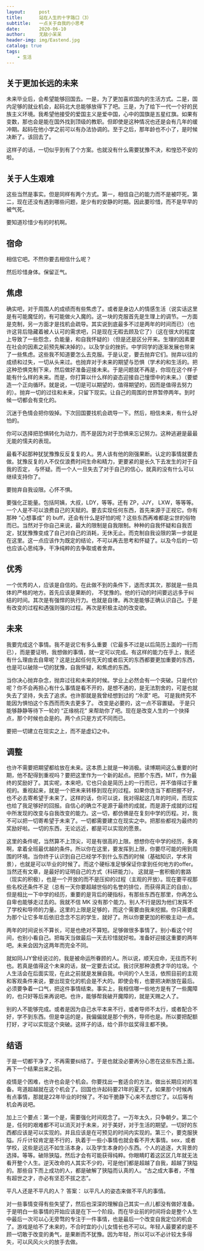 ```yaml
---
layout:     post
title:      站在人生的十字路口（3）
subtitle:   一点关于自我的小思考
date:       2020-06-10
author:     无敌小呆呆
header-img: img/Eastend.jpg
catalog: true
tags:
    - 生活
---
```


## 关于更加长远的未来

未来毕业后，会希望能够回国去。一是，为了更加喜欢国内的生活方式。二是，国内足够的就业机会，起码北大总能够放得下了吧。三是，为了给下一代一个好的民族主义环境。我希望他接受的爱国主义是爱中国，心中的国旗是五星红旗。如果有变数，那也会是能在国外找到顶级的教职。但即使是这种情况也还是会有几年的缓冲期。起码在他小学之前可以有办法协调的。至于之后，那年龄也不小了，是时候决断了。该回去了。

这样子的话，一切似乎到有了个方案。也就没有什么需要犹豫不决，和惶恐不安的啦。

## 关于人生艰难

这些当然是事实。但是同样有两个方式。第一，相信自己的能力而不是被吓死。第二，现在还没有遇到哪些问题，是少有的安静的时期。因此要珍惜，而不是早早的被气死。

要知道珍惜少有的时机啊。

## 宿命

相信它吧。不然你要去相信什么呢？

然后珍惜身体。保留正气。

## 焦虑

确实吧，对于周围人的成绩而有些焦虑了。或者是身边人的情感生活（说实话这里是有可能魔怔的，有可能做火入魔的。这一块的克服首先是生理上的调节。一方面是克制，另一方面才是找机会疏导。其实说到底最多不过是两年的时间而已）（也许这背后隐藏着被人认可的需求吧，只是现在无暇去顾及它了）（这在很大的程度上导致了一些怨念，负能量，和自我怀疑的）（但是还是区分开来。生理的因素要在社会的因素之前预先解决掉的）。以及学业的挫折。中学同学的逐渐发展也带来了一些焦虑。这些我不知道要怎么去克服。于是认定，要去抛弃它们。抛弃以往的成绩和过失，一切从头来过。也抛弃对于未来的期望与恐惧（学术的和生活的。把这种恐惧克制下来，然后做好准备迎接未来。于是问题就不再是，你现在这个样子能有什么样的未来。而是，你打算以什么样的姿态迎接自己憧憬中的未来。）（要塑造一个正向循环。就是说，一切是可以期望的，值得期望的，因而是值得去努力的）。抛弃一切的过往和未来，只留下现实。让自己的周围的世界暂停两年。到时候一切都会有变化的。

沉迷于色情会把你毁掉。下次回国要找机会疏导一下。然后，相信未来，有什么好怕的。

你可以选择把恐惧转化为动力，而不是因为对于恐惧来忘记努力。这种逃避是最最无能的懦夫的表现。

最看不起那种犹犹豫豫反反复复的人。男人该有他的刚强果断。认定的事情就要去做。犹豫反复的人不仅仅浪费时间生命和精力，更要紧的是长久下去发生的对于自我的否定， 与怀疑。而一个人一旦失去了对于自己的信心，就真的没有什么可以继续支持你了。

要抛弃自我设限。心怀不惧。

要强化正能量。包括阿姨，大叔，LDY，等等。还有 ZP，JJY， LXW，等等等。一个人是不可以浪费自己的天赋的。要去实现任何东西，首先来源于正视它。你有那种 “心想事成” 的 buff，还会有什么是好怕的呢？这些东西再难都是尘世的俗物而已。当然对于你自己来说，最大的限制是自我限制。种种的自我怀疑和自我否定，犹犹豫豫变成了自己对自己的消耗，无休无止。而克制自我设限的第一步就是在这里。这一点应该作为既定的结论，不可以再去思考和怀疑了。以及今后的一切也应该心思纯净，干净纯粹的去争取或者舍弃。

## 优秀

一个优秀的人，应该是自信的。在此做不到的条件下，退而求其次，那就是一些具体的严格的地方。首先应该是果断的， 不犹豫的。他的行动的时间要远远多于纠结的时间。其次是有强悍的执行力。也就是自律。再次是能够正确认识自己。于是有改变的过程和遇强则强的过程。再次是积极主动的改变欲。

## 未来

我要完成这个事情。我不是说它有多么重要（它最多不过是以后简历上面的一行而已），而是要证明，我想做的事情，就一定可以完成。有这样的能力在手上，我还有什么理由去自卑呢？这是比起任何先天的或者后天的东西都要更加重要的东西，也是可以破除一切的犹豫，自我怀疑，和焦虑的东西。

当你决心抛弃杂念，抛弃过往和未来的时候。学业上必然会有一个突破。只是代价呢？你不会再担心有什么事情是看不开的，是想不通的，是无法割舍的，可是也就失去了坚持，失去了追求。也许那就是我曾经想到过的 “冷漠” 吧。 可是我终究不能因为惧怕这个东西而而失去更多了。 改变是必要的，这一点不容置疑。 于是只能够静静等待下一轮的 “正缘桃花” 来帮助你了吧。现在是改变人生的一个抉择点，那个时候也会是的。两个点只是方式不同而已。

要把一切建立在现实之上，而不是虚幻之中。

## 调整

也许不需要把期望都给放在未来。这本质上就是一种消极。读博期间这么重要的时期，他不配得到重视吗？要把这里作为一个新的起点。把那个东西，MIT，作为最终的奖励好了。其实呢，本来吧，它也只会是简历上的一行而已，并不值得过于重视的。重视起来，就是一个把未来转移到现在的过程。如果你连当下都把握不好，也不必去寄希望于未来了。这样的话，你可以说，我对得起这几年的时间，而现实也给了我足够好的回报。自信心的确立不是源于最终的成就，而是源于成就的过程中所发现的改变与自我改变的能力。这一切，都仿佛是在复刻中学的历程。对，我不可以把一切寄希望于未来了。一切都需要建立在现实之中。把那些都视为最终的奖励好啦。一切的东西，无论远近，都是可以实现的愿景。

这里的条件呢，当然算不上顶尖，可是有很高的上限。想想你在中学的经历，多爽啊，拿着全班最优越的条件。所以你在这里，要发挥到上限，你要尽可能的用到周围的环境。当你终于认识到自己已经学不到什么东西的时候（基础知识，学术背景），也就是可以毕业的时候了。而这个硬标准足够保证你拿到任何地方的offer。当然还有文章，是最好的证明自己的方式（科研能力）。 这就是一套积极的套路（现实的积极），也是一个开放的而不是压抑的过程（主观的开放）。现在要平视那些名校还条件不足（总有一天你要超越世俗的名誉的排位，而获得真正的自由）。但是相比一下中学的经历，重要的是背后的硬指标，有那些东西在那里，你再怎么自卑也能够走过去的。我就不信 MK 没有那个能力。别人不行是因为他们发挥不了学校和导师的力量。这里的上限是足够的，而这个需要由我来挖掘。你只需要成为那个让它多年后依旧念念不忘的学生，就好了。所以你要更加的积极主动一点。

两年的时间说长不算长，可是也绝对不算短。足够做很多事情了。别小看这个时间，也别小看自己。把每天当做最后一天去珍惜就好啦。准备好迎接这重要的两年吧。未来会因为这两年而完全不同。

就如同JJY曾经说过的，我是被命运所眷顾的人。所以说，顺天应命，无往而不利也。若真是值得这个未来的话，就一定要去试试。我讨厌那种浪费才华的垃圾。个人生活会在后面实现，在此之前就是发展自我。中间的个人生活，依照目前的主观和客观条件来说，要出现变化的机会是不大的。即使会有，也要把决断放在最后。必须要争着一口气，把这件事情结束。事实上，我相信哪一些地方是有了一些魔障的，也只好等后来再说吧。也许，能够帮我破开魔障的，就是天赐之人了。

别的人不能够完成。或者是因为自己水平本来不行，或者导师不太行，或者配合不好，学不到东西。但是幸运的是，我偏偏就是那个例外，导师也是。所以要把配额打好，才可以实现这个突破。这样子的话，给个菲尔兹奖得主都不换。

## 结语

于是一切都干净了，不再需要纠结了。于是也就没必要再分心思在这些东西上面。再下一个结果出来之前。

疫情是个困难，也许也会是个机会。你要找出一套适合的方法，做出长期应对的准备。弯道超越就在这个机会了。回国也许起码要21年的夏天了。如果那个时候再有点事情，那就是22年毕业的时候了。不如干脆静下心来不去想它了。以后等有机会再说吧。

加上三个要点：第一个是，需要强化时间观念了。一万年太久，只争朝夕。第二个是，任何的艰难都不可以消灭对于未来，对于美好，对于生活的期望。一切好的东西都应该是可以实现的。并且应该是在可预见的时间内实现的。第三个，要克服狭隘。斤斤计较肯定是不行的，执着于一些小事情也就会看不开大事情。sex，或者学校，这些是远远不如生活本身，以及学生本身的小东西。个人的追逐，大背景的选择。等等。破除狭隘，然后才会有可能获得纯粹。你眼睛盯着这区区几年就无法看开整个人生。逆天改命的人其实不少的，可是他们都是超越了自我，超越了狭隘的。那些自下而上成功的人，都是破解了狭隘而认真的人。“古之成大事者，不惟有超世之才，亦必有坚忍不拔之志”。

平凡人还是不平凡的人？ 答案： 以平凡人的姿态来做不平凡的事情。

对一些事情变得有些失望了，然后也深深的理解自己其实一点儿都没有做好准备。于是明白一些事情的开始应该是在下一个阶段。而在毕业前的时间将会是整个人生中最后一次可以心无旁骛的专注于一件事情，也是最后一个改变自我定位的机会了。游戏是给不了未来的，不合时宜的小儿女情长也不可以。年轻人最要紧的是不顾一切敢于改变的勇气，是果断而不犹豫。因为年轻，所以可以不必计较太多得失，可以风风火火的放手去做。
